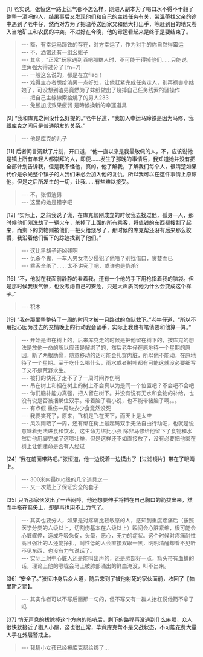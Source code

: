 
[1] 老实说，张恒这一路上运气都不怎么样，刚进入副本为了喝口水不得不干翻了整整一酒吧的人，结果事后又发现他们和自己的主线任务有关，带温蒂找父亲的途中遇到了老牛仔，然而对方为了把温蒂送回家又和他大打出手，等赶到目的地又卷入当地矿工和农民的冲突。不过好在今晚，他的霉运看起来是终于是要结束了。
>--- 额，有幸运马蹄铁的存在，对方幸运了，作为对手的你自然得霉运<br>
>--- 不，酒馆还有一组幺蛾子<br>
>--- 其实，“正常”玩家遇到酒吧那群人时，不可能干得掉他们……只能说，主角强大得过分了 [fn=7]<br>
>--- 一般这么说的，都是在立flag！<br>
>--- 难得主办者想给渣男一点好处，让他赶紧完成任务走人，别再祸害小姑娘了，可没想到渣男竟然为了妹纸做出了烧掉自己任务线索的骚操作<br>
>--- 把自己主線線索給燒了的男人233<br>
>--- 兔腳加成效果疲弱 是時候換新的幸運道具<br>

[9] “我和库克之间没什么好提的。”老牛仔道，“我加入幸运马蹄铁是因为马修，我跟库克之间只是普通朋友的关系。”
>--- 他是库克的儿子<br>

[11] 后者闻言沉默了片刻，开口道，“他一直以来是我最敬佩的人，不，应该说他是镇上所有年轻人都崇拜的人，即便……发生了那晚的事情后，我知道她并没有把全部计划告诉我，但是我不怪他，真的，他了解我，了解我们每个人，很清楚如果代价是杀光整个镇子的人我们未必会加入他的复仇，所以我可以在这件事情上原谅他，但是之后所发生的一切，让我……有些难以接受。
>--- 不，张恒渣男<br>
>--- 这里的她是错字吧<br>

[12] “实际上，之前我说了谎，在库克帮刚成立的时候我去找过他，孤身一人，那时候他们刚洗劫了一辆火车，杀掉了上面的所有乘客，将值钱的东西都搜刮了起来，而剩下的货物则被他们一把火给烧尽了，那时候的库克帮还没有后来那么狡猾，我沿着他们留下的踪迹找到了他们。”
>--- 这比黑胡子还凶残啊<br>
>--- 仇杀个鬼，一车人男女老少侵犯了他啥？别找借口，贪婪而已<br>
>--- 乘客全杀了……
太不讲究了吧，或许也是仇杀?<br>

[16] “不，他就在我面前静静的看着我，还有一个他的手下用枪指着我的脑袋。但是那时候我很气愤，也没考虑自己的安危，只是大声质问他为什么会变成这个样子。”
>--- 积木<br>

[19] “我在那里整整待了一周的时间才被一只路过的商队救下。”老牛仔道，“所以不用担心因为过去的交情晚上的行动我会留手，实际上我也有笔债要和他算一算。”
>--- 开始是绑在树上的，后来库克走的时候是把他留在树下的，按库克的想法是放他一命的所以应该是解绑了的，然后老牛仔在原地待一个星期的原因，断了两根肋骨，随意移动的话可能会扎穿内脏，所以他不能动，在原地待了一个星期。至于吃什么喝什么，雨水或者树叶都有可能这就没必要细写了又不是荒野求生。<br>
>--- 被打的快死了走不了了一周时间养伤啊<br>
>--- 吊在树上和捆在树上的树上不会真以为是同一个位置吧？不会吧不会吧<br>
>--- 你们脑补能力真强，把人留在树下。并没有说有无水和食物的补给，也没有说是否被捆绑住双手。带着脑子看小说，也不能带猪脑子啊。。。<br>
>--- 有点假 重伤一周缺衣少食竟然没死<br>
>--- 我要笑死了，原来，飞机是飞在天下，而天上是太空<br>
>--- 风吹雨晒了一周，还有绑在树上最起码双手无法自由行动吧，也就是说意味着无法进食和饮水，这生命力堪比小强
除非马修给他留下了食物和水然后他用脚完成了这项壮举，但是这样还不如直接放了，没有必要把他绑在树上让他赌命是否有人经过<br>

[24] “我在前面带路吧。”张恒道，他一边说着一边摸出了【过滤镜片】带在了眼睛上。
>--- 300米内最bug级的几个道具之一<br>
>--- 又一次戴上了保证安全的套子<br>

[35] 只听那家伙发出了一声闷哼，他还想要伸手将插在自己胸口的箭拔出来，然而手搭在箭矢上，却是再也用不上力气了。
>--- 其实也要分人，如果是对疼痛比较敏感的人，感知到重度疼痛后（按照医学分类的六级以上，切割伤基本在六级以上）瞬间会心脏紧缩，很可能会心脏骤停，造成呼吸急促，头晕，恶心，无力的症状。这个时候对疼痛耐性高且强壮的人还能挣扎，耐性低的人会直接双眼一黑，明明清醒却看不见听不见东西，也没有力气说话了。<br>
>--- 实际上射中心脏人还是能叫出声的，还是肺部好一点，箭头带有血槽的话，理论上他的喉咙会马上被肺部涌出的鲜血淹没，叫不出来。<br>

[36] “安全了。”张恒冲身后众人道，随后来到了被他射死的家伙面前，收回了【帕里斯之箭】。
>--- 其实作者可以不写后面那一句的，但不写又有一群人抬杠说他箭不拿了吗<br>

[37] 悄无声息的拔除掉这个方向的暗哨后，剩下的路程再没遇到什么麻烦，众人很快就接近了猎人小屋，这也很正常，毕竟库克帮不是交战状态，不可能花费大量人手在外层警戒上。
>--- 我猜小女孩已经被库克帮给绑了…<br>
